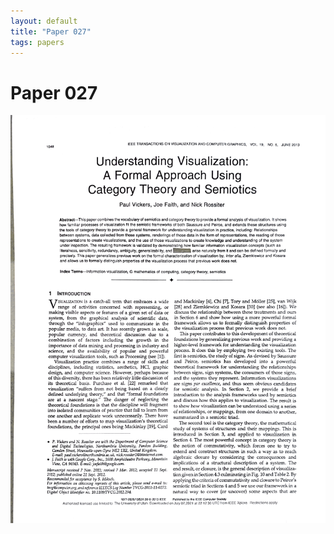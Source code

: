 ```yaml
---
layout: default
title: "Paper 027"
tags: papers
---
```


# Paper 027

<img src="/assets/scans/27.png" alt="Page with chartjunk removed" width="800"/>
